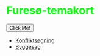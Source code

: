 <html>
<head>
<style>
   h1 {
    color: #00ff00;
}
</style>
</head>

<h1>Furesø-temakort</h1>
<button type="button" onclick="alert('Hello world!')">Click Me!</button>


- <a target="blank" href="http://vidi/app/furesoe/?config=konflikt.json">Konfliktsøgning</a>
- <a target="blank" href="http://vidi/app/furesoe/?config=byggesag.json">Byggesag</a>

</body>
</html>



